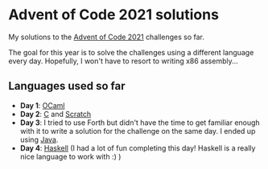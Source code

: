 # Advent of Code 2021 solutions

My solutions to the [Advent of Code 2021](https://adventofcode.com/2021) challenges so far.

The goal for this year is to solve the challenges using a different language every day. Hopefully, I won't have to resort to writing x86 assembly...

## Languages used so far

- **Day 1**: [OCaml](https://github.com/Gadiguibou/advent-of-code-2021/tree/main/day_01)
- **Day 2**: [C](https://github.com/Gadiguibou/advent-of-code-2021/tree/main/day_02) and [Scratch](https://github.com/Gadiguibou/advent-of-code-2021/tree/main/day_02_scratch)
- **Day 3**: I tried to use Forth but didn't have the time to get familiar enough with it to write a solution for the challenge on the same day. I ended up using [Java](https://github.com/Gadiguibou/advent-of-code-2021/tree/main/day_03).
- **Day 4**: [Haskell](https://github.com/Gadiguibou/advent-of-code-2021/tree/main/day_04) (I had a lot of fun completing this day! Haskell is a really nice language to work with :) )
